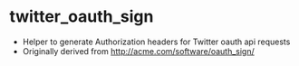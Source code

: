 # twitter_oauth_sign
- Helper to generate Authorization headers for Twitter oauth api requests
- Originally derived from http://acme.com/software/oauth_sign/
